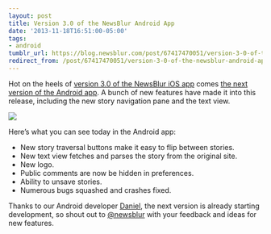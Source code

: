 ```yaml
---
layout: post
title: Version 3.0 of the NewsBlur Android App
date: '2013-11-18T16:51:00-05:00'
tags:
- android
tumblr_url: https://blog.newsblur.com/post/67417470051/version-3-0-of-the-newsblur-android-app
redirect_from: /post/67417470051/version-3-0-of-the-newsblur-android-app/
---
```

Hot on the heels of [version 3.0 of the NewsBlur iOS app](http://blog.newsblur.com/2021/06/21/2013-10-28-the-newsblur-iphone-and-ipad-app-meets-ios-7.html) comes [the next version of the Android app](http://www.newsblur.com/android). A bunch of new features have made it into this release, including the new story navigation pane and the text view.

![](http://static.newsblur.com.s3.amazonaws.com/blog/Android%20v3.png)

Here’s what you can see today in the Android app:

- New story traversal buttons make it easy to flip between stories.
- New text view fetches and parses the story from the original site.
- New logo.
- Public comments are now be hidden in preferences.
- Ability to unsave stories.
- Numerous bugs squashed and crashes fixed.

Thanks to our Android developer [Daniel](http://twitter.com/ojiikun), the next version is already starting development, so shout out to [@newsblur](http://twitter.com/newsblur) with your feedback and ideas for new features.

